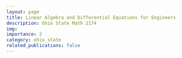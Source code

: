 ```yaml
---
layout: page
title: Linear Algebra and Differential Equations for Engineers
description: Ohio State Math 2174
img: 
importance: 2
category: ohio_state
related_publications: false
---
```



